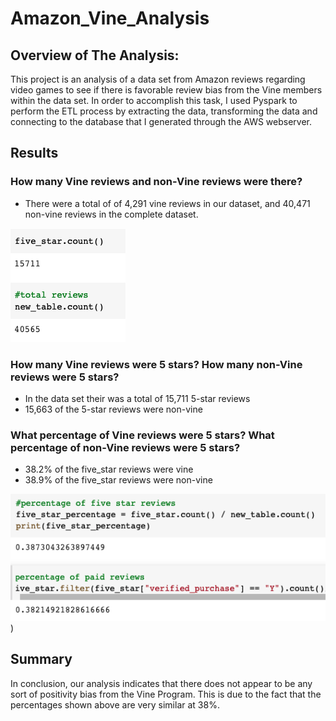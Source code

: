 # Amazon_Vine_Analysis

## Overview of The Analysis:
This project is an analysis of a data set from Amazon reviews regarding video games to see if there is favorable review bias from the Vine members within the data set. In order to accomplish this task, I used Pyspark to perform the ETL process by extracting the data, transforming the data and connecting to the database that I generated through the AWS webserver.

## Results
### How many Vine reviews and non-Vine reviews were there?

* There were a total of of 4,291 vine reviews in our dataset, and 40,471 non-vine reviews in the complete dataset.

![img1](mod16_images/image_number_one.png)

### How many Vine reviews were 5 stars? How many non-Vine reviews were 5 stars?
* In the data set their was a total of 15,711 5-star reviews
* 15,663 of the 5-star reviews were non-vine

### What percentage of Vine reviews were 5 stars? What percentage of non-Vine reviews were 5 stars?
* 38.2% of the five_star reviews were vine
* 38.9% of the five_star reviews were non-vine

![img2](mod16_images/image_number_2.png))

## Summary
In conclusion, our analysis indicates that there does not appear to be any sort of positivity bias from the Vine Program. This is due to the fact that the percentages shown above are very similar at 38%.
